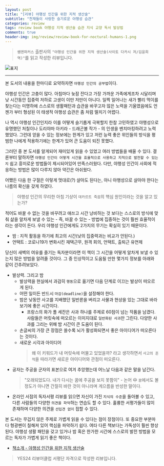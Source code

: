 ```yaml
---  
layout: post  
title: "[리뷰] 야행성 인간을 위한 지적 생산술"  
subtitle: "천재들이 사랑한 슬기로운 야행성 습관"  
categories: review  
tags: review book 야행성 지적 생산술 습관 지식 교양 독서 발상법
comments: true  
header-img: img/review/review-book-for-noctural-humans-1.png
---  
```

  
> `쌤앤파커스` 출판사의 `"야행성 인간을 위한 지적 생산술(사이토 다카시 저/김윤희 역)"`를 읽고 작성한 리뷰입니다.  

![표지](https://theorydb.github.io/assets/img/review/review-book-for-noctural-humans-1.png)  

---

본 도서의 내용을 한마디로 요약하자면 `야행성 인간의 공부법`이다.

야행성 인간은 고충이 많다. 아침마다 늦잠 잔다고 가장 가까운 가족에게조차 시달리며 낮 시간동안 집중력 저하로 고생이 이만 저만이 아니다. 일찍 일어나는 새가 빨리 먹이를 찾는다는 미명하에 스스로의 생활패턴과 습관을 바꾸고자 많은 노력을 기울였음에도 언젠가 부터 형성된 이 태생적 야행성 습관은 좀 처럼 떨치기 어렵다. 

나 역시 야행성 인간인지라 이를 어떻게 슬기롭게 극복할지 한참 고민하였고 야행성으로 유명했던 처칠이나 도리야마 아키라 - 드래곤볼 작가 - 의 인생을 벤치마킹하려고 노력했었다. 그런데 얻을 수 있는 정보에는 한계가 있고 저런 능력 좋은 위인들의 방식을 평범한 나에게 적용하기에는 한계가 있어 큰 도움이 되진 못했다.

그러던 중 본 도서를 알게되어 재미있게 읽을 수 있었고 여러 방법들을 배울 수 있다. 결론부터 말하자면 `야행성 인간이 어떻게 시간을 효율적으로 사용하고 지적으로 발전할 수 있는지` 쉽고 흥미로운 방법들이 제시되어있어 만족스러웠다. 다만, 야행성 인간이 사회에 적응하는 방법은 많이 다루지 않아 약간은 아쉬웠다. 

어쨌든 다음 한 구절은 이렇게 멋대로(?) 살아도 된다는, 아니 야행성으로 살아야 한다는 나름의 확신을 갖게 하였다.

> 야행성 인간의 무리한 아침 기상이 `데카르트 죽음`의 핵심 원인이라는 것을 알고 있는가?

적어도 바꿀 수 없는 것을 바꾸려고 애쓰고 시간 낭비하는 것 보다는 스스로의 방식에 맞춰 삶을 알차게 보낼 수 있는 - 즉, 바꿀 수 있는 - 방법에 집중하는 것이 훨씬 효율적이라는 생각이 든다. 우리 야행성 인간에게도 2가지의 무기는 확실히 있기 때문이다.

* 밤 : 지적 활동을 하기에 최고의 시간(낮의 집중력과는 비교가 안된다.)
* 언택트 : 코로나19가 변화시킨 재택근무, 원격 회의, 언택트, 출퇴근 유연제

당신이 새벽의 여유를 즐기는 독자분이라면 이 책이 그 시간을 어떻게 알차게 보낼 수 있는지 많은 방법을 알려줄 것이다. 그 중 인상적이고 도움될 만한 몇가지 정보를 아래와 같이 간추려보았다.

* 발상력. 그리고 밤
  - 발상력을 현실에서 과감히 `행동`으로 옮기면 다음 단계로 이끄는 발상이 떠오르게 된다.
  - 어떤 일이든 반드시 `마감(deadline)`을 설정해야 한다.
  - 밤은 낮동안 사고를 지배했던 일반론을 버리고 사물과 현상을 있는 그대로 바라보기에 좋은 시간이다.
    + 프랑스의 화가 폴 세잔은 사과 하나를 주제로 60점이 넘는 작품을 남겼다. 사람들은 머릿속에 떠오르는 이미지대로 `일반화된 사과`만 그린다. 다양한 사과를 그리는 위해 밤 시간이 큰 도움이 된다.
  - 손글씨의 가장 큰 장점은 쓸수록 뇌가 활성화되면서 좋은 아이디어가 떠오른다는 것이다. 
  - 새로운 시각과 아이디어
    > 왜 이 키워드가 내 머릿속에 머물고 있었을까?
    라고 생각하면서 `사고의 흔적`을 따라가면 새로운 아이디어와 관점이 떠오른다.
* 공자는 주공을 군자의 표본으로 여겨 추앙했는데 어느날 다음과 같은 말을 남긴다.
  > "오래되었도다. 내가 다시는 꿈에 주공을 보지 못함이" - 논어 中 
  `꿈`에서도 볼 정도가 아니면 간절히 바란 것이 아니라며 게으름을 반성한 말이다.
* 온라인 서점의 독자서평
  리뷰를 읽으면 자신이 가진 `지식의 수준`을 돌아볼 수 있고, 다른 사람들의 다양한 `의견을 파악`하는 연습도 할 수 있다. 훌륭한 서평가들이 많이 존재하며 다양한 의견을 `선입견 없이` 접할 수 있다.

본 도서는 무겁지 않은 주제로 가볍게 읽을 수 있다는 점이 장점이다. 또 중요한 부분마다 형광펜이 칠해져 있어 핵심을 파악하기 쉽다. 여타 다른 책보다는 가독성이 훨씬 향상된다. 야행성 생활 패턴을 갖고 있거나 밤 혹은 한가한 시간에 스스로의 발전 방법을 모르는 독자가 가볍게 읽기 좋은 책이다.


* [책소개 - 야행성 인간을 위한 지적 생산술](http://www.yes24.com/Product/goods/91169112)

> YES24 리뷰어클럽 서평단 자격으로 작성한 리뷰입니다.